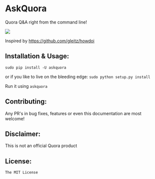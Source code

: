 # AskQuora

Quora Q&amp;A right from the command line!

<img src="http://i.imgur.com/FDnimVb.png">

Inspired by https://github.com/gleitz/howdoi

## Installation & Usage:

`sudo pip install -U askquora`

or if you like to live on the bleeding edge: `sudo python setup.py install`

Run it using `askquora`

## Contributing:

Any PR's in bug fixes, features or even this documentation are most welcome!

## Disclaimer:

This is not an official Quora product

## License:

`The MIT License`
